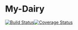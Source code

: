 # My-Dairy

[![Build Status](https://travis-ci.org/Claudinee11/My-Dairy.svg?branch=Develop)](https://travis-ci.org/Claudinee11/My-Dairy)[![Coverage Status](https://coveralls.io/repos/github/Claudinee11/My-Dairy/badge.svg?branch=Develop)](https://coveralls.io/github/Claudinee11/My-Dairy?branch=Develop)
